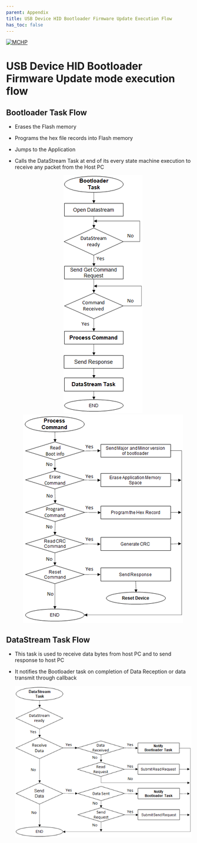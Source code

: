 ```yaml
---
parent: Appendix
title: USB Device HID Bootloader Firmware Update Execution Flow
has_toc: false
---
```


[![MCHP](https://www.microchip.com/ResourcePackages/Microchip/assets/dist/images/logo.png)](https://www.microchip.com)

# USB Device HID Bootloader Firmware Update mode execution flow

## Bootloader Task Flow

- Erases the Flash memory 

- Programs the hex file records into Flash memory 

- Jumps to the Application 

- Calls the DataStream Task at end of its every state machine execution to receive any packet from the Host PC 

    <p align="center">
        <img src = "../images/bootloader_task_execution_flow.png"/>
        <img src = "../images/bootloader_process_command_execution_flow.png"/>
    </p>

## DataStream Task Flow

- This task is used to receive data bytes from host PC and to send response to host PC 

- It notifies the Bootloader task on completion of Data Reception or data transmit through callback 

    <p align="center">
        <img src = "../images/bootloader_datastream_task_execution_flow.png"/>
    </p>
